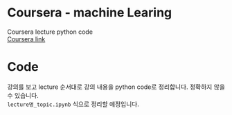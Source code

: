 # Coursera - machine Learing  
 Coursera lecture python code  
 [Coursera link](https://www.coursera.org)
 
 # Code
 강의를 보고 lecture 순서대로 강의 내용을 python code로 정리합니다. 정확하지 않을 수 있습니다.  
 `lecture명_topic.ipynb` 식으로 정리할 예정입니다.
 
 
 
